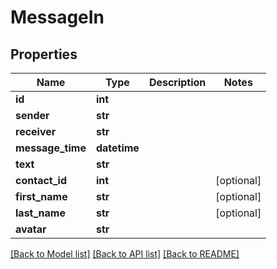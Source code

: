 # MessageIn

## Properties
Name | Type | Description | Notes
------------ | ------------- | ------------- | -------------
**id** | **int** |  | 
**sender** | **str** |  | 
**receiver** | **str** |  | 
**message_time** | **datetime** |  | 
**text** | **str** |  | 
**contact_id** | **int** |  | [optional] 
**first_name** | **str** |  | [optional] 
**last_name** | **str** |  | [optional] 
**avatar** | **str** |  | 

[[Back to Model list]](../README.md#documentation-for-models) [[Back to API list]](../README.md#documentation-for-api-endpoints) [[Back to README]](../README.md)


